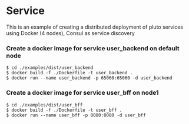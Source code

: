 # Service

This is an example of creating a distributed deployment of pluto services using Docker (4 nodes), Consul as service discovery

### Create a docker image for service user_backend on default node
```
$ cd ./examples/dist/user_backend
$ docker build -f ./Dockerfile -t user_backend .
$ docker run --name user_backend -p 65060:65060 -d user_backend
```
### Create a docker image for service user_bff on node1
```
$ cd ./examples/dist/user_bff
$ docker build -f ./Dockerfile -t user_bff .
$ docker run --name user_bff -p 8080:8080 -d user_bff
```
